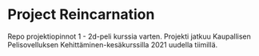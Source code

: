 # Project Reincarnation

Repo projektiopinnot 1 - 2d-peli kurssia varten.
Projekti jatkuu Kaupallisen Pelisovelluksen Kehittäminen-kesäkurssilla 2021 uudella tiimillä.
